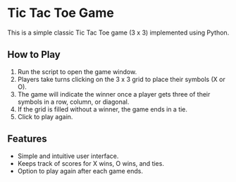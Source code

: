 # Tic Tac Toe Game

This is a simple classic Tic Tac Toe game (3 x 3) implemented using Python.

## How to Play

1. Run the script to open the game window.
2. Players take turns clicking on the 3 x 3 grid to place their symbols (X or O).
3. The game will indicate the winner once a player gets three of their symbols in a row, column, or diagonal.
4. If the grid is filled without a winner, the game ends in a tie.
5. Click to play again.

## Features

- Simple and intuitive user interface.
- Keeps track of scores for X wins, O wins, and ties.
- Option to play again after each game ends.
